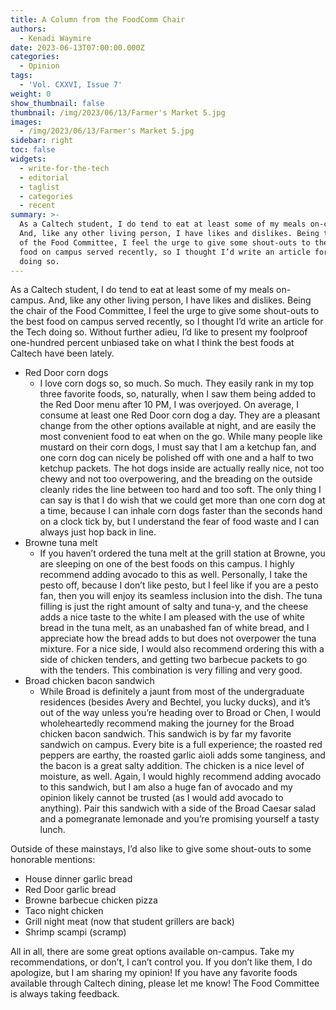 ```yaml
---
title: A Column from the FoodComm Chair
authors:
  - Kenadi Waymire
date: 2023-06-13T07:00:00.000Z
categories:
  - Opinion
tags:
  - 'Vol. CXXVI, Issue 7'
weight: 0
show_thumbnail: false
thumbnail: /img/2023/06/13/Farmer's Market 5.jpg
images:
  - /img/2023/06/13/Farmer's Market 5.jpg
sidebar: right
toc: false
widgets:
  - write-for-the-tech
  - editorial
  - taglist
  - categories
  - recent
summary: >-
  As a Caltech student, I do tend to eat at least some of my meals on-campus.
  And, like any other living person, I have likes and dislikes. Being the chair
  of the Food Committee, I feel the urge to give some shout-outs to the best
  food on campus served recently, so I thought I’d write an article for the Tech
  doing so.
---
```


As a Caltech student, I do tend to eat at least some of my meals on-campus. And, like any other living person, I have likes and dislikes. Being the chair of the Food Committee, I feel the urge to give some shout-outs to the best food on campus served recently, so I thought I’d write an article for the Tech doing so. Without further adieu, I’d like to present my foolproof one-hundred percent unbiased take on what I think the best foods at Caltech have been lately.

* Red Door corn dogs
  * I love corn dogs so, so much. So much. They easily rank in my top three favorite foods, so, naturally, when I saw them being added to the Red Door menu after 10 PM, I was overjoyed. On average, I consume at least one Red Door corn dog a day. They are a pleasant change from the other options available at night, and are easily the most convenient food to eat when on the go. While many people like mustard on their corn dogs, I must say that I am a ketchup fan, and one corn dog can nicely be polished off with one and a half to two ketchup packets. The hot dogs inside are actually really nice, not too chewy and not too overpowering, and the breading on the outside cleanly rides the line between too hard and too soft. The only thing I can say is that I do wish that we could get more than one corn dog at a time, because I can inhale corn dogs faster than the seconds hand on a clock tick by, but I understand the fear of food waste and I can always just hop back in line.
* Browne tuna melt
  * If you haven’t ordered the tuna melt at the grill station at Browne, you are sleeping on one of the best foods on this campus. I highly recommend adding avocado to this as well. Personally, I take the pesto off, because I don’t like pesto, but I feel like if you are a pesto fan, then you will enjoy its seamless inclusion into the dish. The tuna filling is just the right amount of salty and tuna-y, and the cheese adds a nice taste to the white I am pleased with the use of white bread in the tuna melt, as an unabashed fan of white bread, and I appreciate how the bread adds to but does not overpower the tuna mixture. For a nice side, I would also recommend ordering this with a side of chicken tenders, and getting two barbecue packets to go with the tenders. This combination is very filling and very good.
* Broad chicken bacon sandwich
  * While Broad is definitely a jaunt from most of the undergraduate residences (besides Avery and Bechtel, you lucky ducks), and it’s out of the way unless you’re heading over to Broad or Chen, I would wholeheartedly recommend making the journey for the Broad chicken bacon sandwich. This sandwich is by far my favorite sandwich on campus. Every bite is a full experience; the roasted red peppers are earthy, the roasted garlic aioli adds some tanginess, and the bacon is a great salty addition. The chicken is a nice level of moisture, as well. Again, I would highly recommend adding avocado to this sandwich, but I am also a huge fan of avocado and my opinion likely cannot be trusted (as I would add avocado to anything). Pair this sandwich with a side of the Broad Caesar salad and a pomegranate lemonade and you’re promising yourself a tasty lunch.

Outside of these mainstays, I’d also like to give some shout-outs to some honorable mentions:

* House dinner garlic bread
* Red Door garlic bread
* Browne barbecue chicken pizza
* Taco night chicken
* Grill night meat (now that student grillers are back)
* Shrimp scampi (scramp)

All in all, there are some great options available on-campus. Take my recommendations, or don’t, I can’t control you. If you don’t like them, I do apologize, but I am sharing my opinion! If you have any favorite foods available through Caltech dining, please let me know! The Food Committee is always taking feedback.
